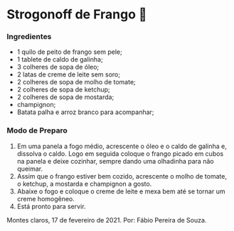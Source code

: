 # Strogonoff de Frango :chicken:

### Ingredientes

 - 1 quilo de peito de frango sem pele;
 - 1 tablete de caldo de galinha;
 - 3 colheres de sopa de óleo;
 - 2 latas de creme de leite sem soro;
 - 2 colheres de sopa de molho de tomate;
 - 2 colheres de sopa de ketchup;
 - 2 colheres de sopa de mostarda;
 - champignon;
 - Batata palha e arroz branco para acompanhar;

### Modo de Preparo

1. Em uma panela a fogo médio, acrescente o óleo e o caldo de galinha e, dissolva o caldo. Logo em seguida coloque o frango picado em cubos na panela e deixe cozinhar, sempre dando uma olhadinha para não queimar.
2. Assim que o frango estiver bem cozido, acrescente o molho de tomate, o ketchup, a mostarda e champignon a gosto.
3. Abaixe o fogo e coloque o creme de leite e mexa bem até se tornar um creme homogêneo.
4. Está pronto para servir.

Montes claros, 17 de fevereiro de 2021. Por: Fábio Pereira de Souza.
